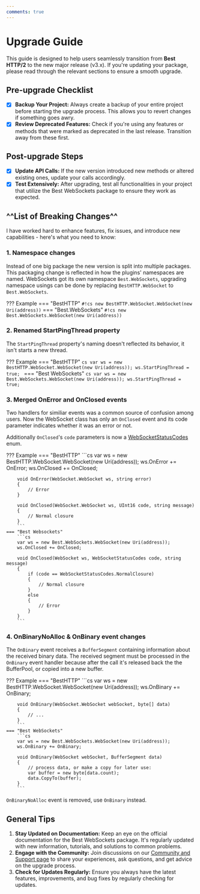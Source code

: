 ```yaml
---
comments: true
---
```


# Upgrade Guide

This guide is designed to help users seamlessly transition from **Best HTTP/2** to the new major release (v3.x).
If you're updating your package, please read through the relevant sections to ensure a smooth upgrade.

## Pre-upgrade Checklist
- [x] **Backup Your Project:** Always create a backup of your entire project before starting the upgrade process. This allows you to revert changes if something goes awry.
- [x] **Review Deprecated Features:** Check if you're using any features or methods that were marked as deprecated in the last release. Transition away from these first.

## Post-upgrade Steps
- [x] **Update API Calls:** If the new version introduced new methods or altered existing ones, update your calls accordingly.
- [x] **Test Extensively:** After upgrading, test all functionalities in your project that utilize the Best WebSockets package to ensure they work as expected.

## ^^List of Breaking Changes^^

I have worked hard to enhance features, fix issues, and introduce new capabilities - here's what you need to know:

### 1. Namespace changes

Instead of one big package the new version is split into multiple packages. This packaging change is reflected in how the plugins' namespaces are named. 
WebSockets got its own namespace `Best.WebSockets`, upgrading namespace usings can be done by replacing `BestHTTP.WebSocket` to `Best.WebSockets`.

??? Example
    === "BestHTTP"
        `#!cs new BestHTTP.WebSocket.WebSocket(new Uri(address))`
    === "Best.WebSockets"
        `#!cs new Best.WebSockets.WebSocket(new Uri(address))`

### 2. Renamed StartPingThread property

The `StartPingThread` property's naming doesn't reflected its behavior, it isn't starts a new thread. 

??? Example
    === "BestHTTP"
        ```cs
        var ws = new BestHTTP.WebSocket.WebSocket(new Uri(address));
        ws.StartPingThread = true;
        ```
    === "Best WebSockets"
        ```cs
        var ws = new Best.WebSockets.WebSocket(new Uri(address));
        ws.StartPingThread = true;
        ```

### 3. Merged OnError and OnClosed events

Two handlers for similiar events was a common source of confusion among users. 
Now the WebSocket class has only an `OnClosed` event and its code parameter indicates whether it was an error or not.

Additionally `OnClosed`'s `code` parameters is now a [WebSocketStatusCodes](api-reference/WebSockets/WebSocketStatusCodes.md) enum.

??? Example
    === "BestHTTP"
        ```cs
        var ws = new BestHTTP.WebSocket.WebSocket(new Uri(address));
        ws.OnError += OnError;
        ws.OnClosed += OnClosed;

        void OnError(WebSocket.WebSocket ws, string error)
        {
            // Error
        }

        void OnClosed(WebSocket.WebSocket ws, UInt16 code, string message)
        {
            // Normal closure
        }
        ```
    === "Best Websockets"
        ```cs
        var ws = new Best.WebSockets.WebSocket(new Uri(address));
        ws.OnClosed += OnClosed;

        void OnClosed(WebSocket ws, WebSocketStatusCodes code, string message)
        {
            if (code == WebSocketStatusCodes.NormalClosure)
            {
                // Normal closure
            }
            else
            {
                // Error
            }
        }
        ```

### 4. OnBinaryNoAlloc & OnBinary event changes

The `OnBinary` event receives a `BufferSegment` containing information about the received binary data. 
The received segment must be processed in the `OnBinary` event handler because after the call it's released back the the BufferPool, or copied into a new buffer.

??? Example
    === "BestHTTP"
        ```cs
        var ws = new BestHTTP.WebSocket.WebSocket(new Uri(address));
        ws.OnBinary += OnBinary;

        void OnBinary(WebSocket.WebSocket webSocket, byte[] data)
        {
            // ...
        }
        ```
    === "Best WebSockets"
        ```cs
        var ws = new Best.WebSockets.WebSocket(new Uri(address));
        ws.OnBinary += OnBinary;

        void OnBinary(WebSocket webSocket, BufferSegment data)
        {
            // process data, or make a copy for later use:
            var buffer = new byte[data.count);
            data.CopyTo(buffer);
        }
        ```

`OnBinaryNoAlloc` event is removed, use `OnBinary` instead.

## General Tips

1. **Stay Updated on Documentation:** Keep an eye on the official documentation for the Best WebSockets package. 
It's regularly updated with new information, tutorials, and solutions to common problems.
2. **Engage with the Community:** Join discussions on our [Community and Support page](../Shared/support.md) to share your experiences, ask questions, and get advice on the upgrade process.
3. **Check for Updates Regularly:** Ensure you always have the latest features, improvements, and bug fixes by regularly checking for updates.
